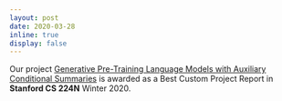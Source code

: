 ```yaml
---
layout: post
date: 2020-03-28
inline: true
display: false
---
```


Our project <a href="https://web.stanford.edu/class/archive/cs/cs224n/cs224n.1204/reports/custom/report50.pdf">Generative Pre-Training Language Models with Auxiliary Conditional Summaries</a> is awarded as a Best Custom Project Report in **Stanford CS 224N** Winter 2020.
